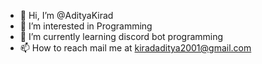 - 👋 Hi, I’m @AdityaKirad
- 👀 I’m interested in Programming
- 🌱 I’m currently learning discord bot programming
- 📫 How to reach mail me at kiradaditya2001@gmail.com

<!---
AdityaKirad/AdityaKirad is a ✨ special ✨ repository because its `README.md` (this file) appears on your GitHub profile.
You can click the Preview link to take a look at your changes.
--->
